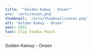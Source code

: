 ```yaml
---
title: '"Golden Kamuy - Onsen"'
src: '/arts/onsen.png'
thumbnail: '/arts/thumbnail/onsen.png'
alt: 'Golden Kamuy - Onsen'
year: 2021
tool: Clip Studio Paint
---
```


Golden Kamuy - Onsen
